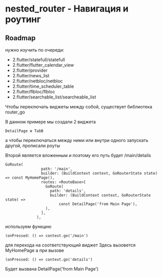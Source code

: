 # nested_router - Навигация и роутинг

## Roadmap

нужно  изучить по очереди:



- 2.flutter/statefull/statefull
- 2.flutter/flutter_calendar_view
- 2.flutter/provider
- 2.flutter/news_list
- 2.flutter/netbloc/netbloc
- 2.flutter/time_scheduler_table
- 2.flutter/flbloc/flbloc
- 2.flutter/searchable_list/searcheable_list


Чтобы переключать виджеты между собой, существует библиотека router_go

В данном примере мы создали 2 виджета

    DetailPage и TabB

а чтобы переключаться между ними или внутри одного запускать другой, прописали роуты

Второй является вложенным и поэтому его путь будет /main/details

```
GoRoute(
                path: '/main',
                builder: (BuildContext context, GoRouterState state) => const MyHomePage(),
                routes: <RouteBase>[
                  GoRoute(
                    path: 'details',
                    builder: (BuildContext context, GoRouterState state) =>
                        const DetailPage('from Main Page'),
                  ),
                ],
              ),
```

используем функцию

    (onPressed: () => context.go('/main')

для перехода на соответствующий виджет Здесь вызовется MyHomePage
а при вызове

    (onPressed: () => context.go('details')

Будет вызвана DetailPage('from Main Page')

